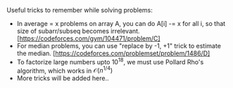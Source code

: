 Useful tricks to remember while solving problems:

- In average = x problems on array A, you can do A[i] -= x for all i, so that size of subarr/subseq becomes irrelevant. [https://codeforces.com/gym/104471/problem/C]
- For median problems, you can use "replace by -1, +1" trick to estimate the median. [https://codeforces.com/problemset/problem/1486/D]
- To factorize large numbers upto $10^{18}$, we must use Pollard Rho's algorithm, which works in $\mathcal{O}(n^{1/4})$
- More tricks will be added here..
